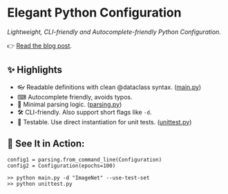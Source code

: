 
# Elegant Python Configuration
*Lightweight, CLI-friendly and Autocomplete-friendly Python Configuration.*

👉 [Read the blog post](https://berndprach.github.io/blog-posts/2025/08/ElegantConfigurationsInPython/).

## ✨ Highlights
- 👓 Readable definitions with clean @dataclass syntax. ([main.py](main.py))
- ⌨ Autocomplete friendly, avoids typos.
- 🧼 Minimal parsing logic. ([parsing.py](parsing.py))
- 🛠️ CLI-friendly. Also support short flags like `-d`.
- 🧪 Testable. Use direct instantiation for unit tests. ([unittest.py](unittest.py))


## 🔧 See It in Action:
```[python]
config1 = parsing.from_command_line(Configuration)
config2 = Configuration(epochs=100)
```

```[bash]
>> python main.py -d "ImageNet" --use-test-set
>> python unittest.py
```


